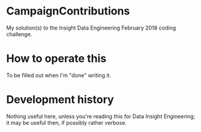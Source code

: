 # CampaignContributions
My solution(s) to the Insight Data Engineering February 2018 coding challenge.



# How to operate this

To be filled out when I'm "done" writing it.



# Development history

Nothing useful here, unless you're reading this for Data Insight Engineering; it may be useful then, if possibly rather verbose.
